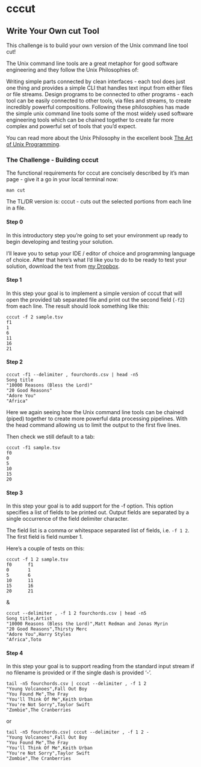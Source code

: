 # cccut

## Write Your Own cut Tool

This challenge is to build your own version of the Unix command line tool cut!

The Unix command line tools are a great metaphor for good software engineering and they follow the Unix Philosophies of:

Writing simple parts connected by clean interfaces - each tool does just one thing and provides a simple CLI that handles text input from either files or file streams.
Design programs to be connected to other programs - each tool can be easily connected to other tools, via files and streams, to create incredibly powerful compositions.
Following these philosophies has made the simple unix command line tools some of the most widely used software engineering tools which can be chained together to create far more complex and powerful set of tools that you’d expect.

You can read more about the Unix Philosophy in the excellent book [The Art of Unix Programming](http://www.catb.org/~esr/writings/taoup/html/).

### The Challenge - Building cccut

The functional requirements for cccut are concisely described by it’s man page - give it a go in your local terminal now:

```shell
man cut
```

The TL/DR version is: cccut - cuts out the selected portions from each line in a file.

#### Step 0

In this introductory step you’re going to set your environment up ready to begin developing and testing your solution.

I’ll leave you to setup your IDE / editor of choice and programming language of choice. After that here’s what I’d like you to do to be ready to test your solution, download the text from [my Dropbox](https://www.dropbox.com/s/hpbma5alue0du34/challenge-cccut.zip?dl=0).

#### Step 1

In this step your goal is to implement a simple version of cccut that will open the provided tab separated file and print out the second field (`-f2`) from each line. The result should look something like this:

```shell
cccut -f 2 sample.tsv
f1
1
6
11
16
21
```

#### Step 2

```shell
cccut -f1 --delimiter , fourchords.csv | head -n5
Song title
"10000 Reasons (Bless the Lord)"
"20 Good Reasons"
"Adore You"
"Africa"
```

Here we again seeing how the Unix command line tools can be chained (piped) together to create more powerful data processing pipelines. With the head command allowing us to limit the output to the first five lines.

Then check we still default to a tab:

```shell
cccut -f1 sample.tsv
f0
0
5
10
15
20
```

#### Step 3

In this step your goal is to add support for the -f option. This option specifies a list of fields to be printed out. Output fields are separated by a single occurrence of the field delimiter character.

The field list is a comma or whitespace separated list of fields, i.e. `-f 1 2`. The first field is field number 1.

Here’s a couple of tests on this:

```shell
cccut -f 1 2 sample.tsv
f0      f1
0       1
5       6
10      11
15      16
20      21
```

&

```shell
cccut --delimiter , -f 1 2 fourchords.csv | head -n5
Song title,Artist
"10000 Reasons (Bless the Lord)",Matt Redman and Jonas Myrin
"20 Good Reasons",Thirsty Merc
"Adore You",Harry Styles
"Africa",Toto
```

#### Step 4

In this step your goal is to support reading from the standard input stream if no filename is provided or if the single dash is provided ‘-’.

```shell
tail -n5 fourchords.csv | cccut --delimiter , -f 1 2
"Young Volcanoes",Fall Out Boy
"You Found Me",The Fray
"You'll Think Of Me",Keith Urban
"You're Not Sorry",Taylor Swift
"Zombie",The Cranberries
```

or

```shell
tail -n5 fourchords.csv| cccut --delimiter , -f 1 2 -
"Young Volcanoes",Fall Out Boy
"You Found Me",The Fray
"You'll Think Of Me",Keith Urban
"You're Not Sorry",Taylor Swift
"Zombie",The Cranberries
```
